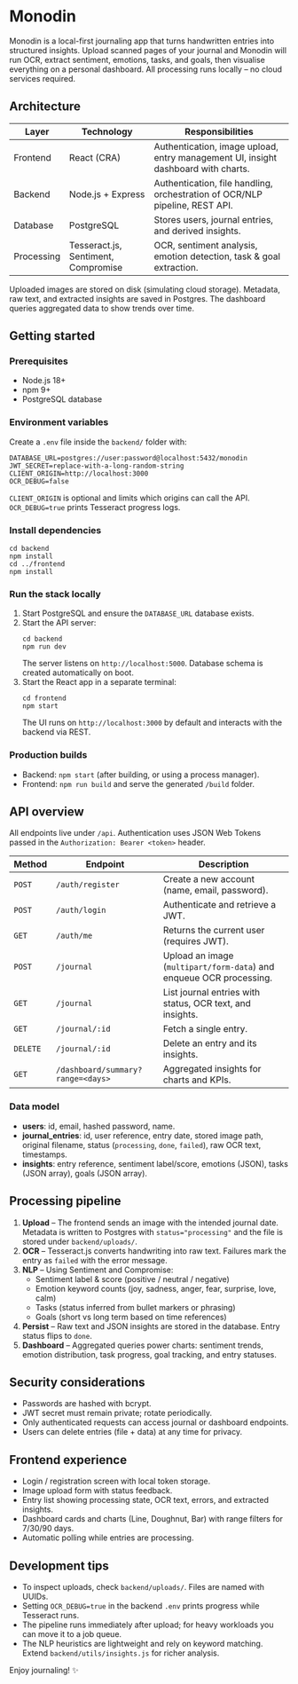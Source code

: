 # Monodin

Monodin is a local-first journaling app that turns handwritten entries into structured insights. Upload scanned pages of your journal and Monodin will run OCR, extract sentiment, emotions, tasks, and goals, then visualise everything on a personal dashboard. All processing runs locally – no cloud services required.

## Architecture

| Layer      | Technology | Responsibilities |
| ---------- | ---------- | ---------------- |
| Frontend   | React (CRA) | Authentication, image upload, entry management UI, insight dashboard with charts. |
| Backend    | Node.js + Express | Authentication, file handling, orchestration of OCR/NLP pipeline, REST API. |
| Database   | PostgreSQL  | Stores users, journal entries, and derived insights. |
| Processing | Tesseract.js, Sentiment, Compromise | OCR, sentiment analysis, emotion detection, task & goal extraction. |

Uploaded images are stored on disk (simulating cloud storage). Metadata, raw text, and extracted insights are saved in Postgres. The dashboard queries aggregated data to show trends over time.

## Getting started

### Prerequisites

- Node.js 18+
- npm 9+
- PostgreSQL database

### Environment variables

Create a `.env` file inside the `backend/` folder with:

```
DATABASE_URL=postgres://user:password@localhost:5432/monodin
JWT_SECRET=replace-with-a-long-random-string
CLIENT_ORIGIN=http://localhost:3000
OCR_DEBUG=false
```

`CLIENT_ORIGIN` is optional and limits which origins can call the API. `OCR_DEBUG=true` prints Tesseract progress logs.

### Install dependencies

```
cd backend
npm install
cd ../frontend
npm install
```

### Run the stack locally

1. Start PostgreSQL and ensure the `DATABASE_URL` database exists.
2. Start the API server:
   ```
   cd backend
   npm run dev
   ```
   The server listens on `http://localhost:5000`. Database schema is created automatically on boot.
3. Start the React app in a separate terminal:
   ```
   cd frontend
   npm start
   ```
   The UI runs on `http://localhost:3000` by default and interacts with the backend via REST.

### Production builds

- Backend: `npm start` (after building, or using a process manager).
- Frontend: `npm run build` and serve the generated `/build` folder.

## API overview

All endpoints live under `/api`. Authentication uses JSON Web Tokens passed in the `Authorization: Bearer <token>` header.

| Method | Endpoint | Description |
| ------ | -------- | ----------- |
| `POST` | `/auth/register` | Create a new account (name, email, password). |
| `POST` | `/auth/login` | Authenticate and retrieve a JWT. |
| `GET`  | `/auth/me` | Returns the current user (requires JWT). |
| `POST` | `/journal` | Upload an image (`multipart/form-data`) and enqueue OCR processing. |
| `GET`  | `/journal` | List journal entries with status, OCR text, and insights. |
| `GET`  | `/journal/:id` | Fetch a single entry. |
| `DELETE` | `/journal/:id` | Delete an entry and its insights. |
| `GET`  | `/dashboard/summary?range=<days>` | Aggregated insights for charts and KPIs. |

### Data model

- **users**: id, email, hashed password, name.
- **journal_entries**: id, user reference, entry date, stored image path, original filename, status (`processing`, `done`, `failed`), raw OCR text, timestamps.
- **insights**: entry reference, sentiment label/score, emotions (JSON), tasks (JSON array), goals (JSON array).

## Processing pipeline

1. **Upload** – The frontend sends an image with the intended journal date. Metadata is written to Postgres with `status="processing"` and the file is stored under `backend/uploads/`.
2. **OCR** – Tesseract.js converts handwriting into raw text. Failures mark the entry as `failed` with the error message.
3. **NLP** – Using Sentiment and Compromise:
   - Sentiment label & score (positive / neutral / negative)
   - Emotion keyword counts (joy, sadness, anger, fear, surprise, love, calm)
   - Tasks (status inferred from bullet markers or phrasing)
   - Goals (short vs long term based on time references)
4. **Persist** – Raw text and JSON insights are stored in the database. Entry status flips to `done`.
5. **Dashboard** – Aggregated queries power charts: sentiment trends, emotion distribution, task progress, goal tracking, and entry statuses.

## Security considerations

- Passwords are hashed with bcrypt.
- JWT secret must remain private; rotate periodically.
- Only authenticated requests can access journal or dashboard endpoints.
- Users can delete entries (file + data) at any time for privacy.

## Frontend experience

- Login / registration screen with local token storage.
- Image upload form with status feedback.
- Entry list showing processing state, OCR text, errors, and extracted insights.
- Dashboard cards and charts (Line, Doughnut, Bar) with range filters for 7/30/90 days.
- Automatic polling while entries are processing.

## Development tips

- To inspect uploads, check `backend/uploads/`. Files are named with UUIDs.
- Setting `OCR_DEBUG=true` in the backend `.env` prints progress while Tesseract runs.
- The pipeline runs immediately after upload; for heavy workloads you can move it to a job queue.
- The NLP heuristics are lightweight and rely on keyword matching. Extend `backend/utils/insights.js` for richer analysis.

Enjoy journaling! ✨
